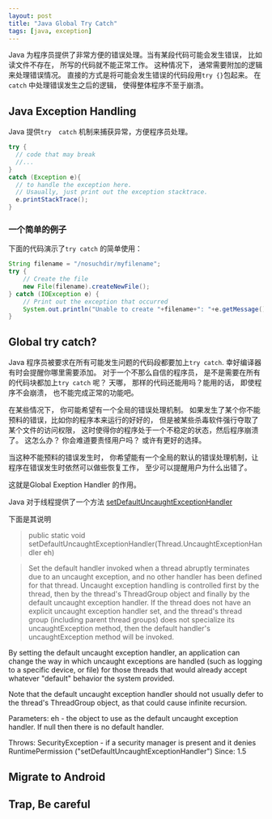 ```yaml
---
layout: post
title: "Java Global Try Catch"
tags: [java, exception]
---
```


Java 为程序员提供了非常方便的错误处理。当有某段代码可能会发生错误， 比如读文件不存在， 所写的代码就不能正常工作。 这种情况下， 通常需要附加的逻辑来处理错误情况。 直接的方式是将可能会发生错误的代码段用`try {}`包起来。 在`catch` 中处理错误发生之后的逻辑， 使得整体程序不至于崩溃。 

## Java Exception Handling
Java 提供`try  catch` 机制来捕获异常，方便程序员处理。
```java
try {
  // code that may break
  //...
}
catch (Exception e){
  // to handle the exception here. 
  // Usaually, just print out the exception stacktrace. 
  e.printStackTrace();
}
```

### 一个简单的例子

下面的代码演示了`try catch` 的简单使用：

```java
String filename = "/nosuchdir/myfilename";
try {
    // Create the file
    new File(filename).createNewFile();
} catch (IOException e) {
    // Print out the exception that occurred
    System.out.println("Unable to create "+filename+": "+e.getMessage());
}
```

## Global try catch? 
Java 程序员被要求在所有可能发生问题的代码段都要加上`try catch`. 幸好编译器有时会提醒你哪里需要添加。 对于一个不那么自信的程序员， 是不是需要在所有的代码块都加上`try catch` 呢？ 天哪， 那样的代码还能用吗？能用的话， 即使程序不会崩溃， 也不能完成正常的功能吧。 

在某些情况下， 你可能希望有一个全局的错误处理机制。 如果发生了某个你不能预料的错误，比如你的程序本来运行的好好的， 但是被某些杀毒软件强行夺取了某个文件的访问权限， 这时使得你的程序处于一个不稳定的状态，然后程序崩溃了。 这怎么办？ 你会难道要责怪用户吗？ 
或许有更好的选择。 

当这种不能预料的错误发生时， 你希望能有一个全局的默认的错误处理机制，让程序在错误发生时依然可以做些恢复工作， 至少可以提醒用户为什么出错了。 

这就是Global Exeption Handler 的作用。 

Java 对于线程提供了一个方法
 [setDefaultUncaughtExceptionHandler](http://docs.oracle.com/javase/1.5.0/docs/api/java/lang/Thread.html#setDefaultUncaughtExceptionHandler\(java.lang.Thread.UncaughtExceptionHandler\))

下面是其说明
>
>public static void setDefaultUncaughtExceptionHandler(Thread.UncaughtExceptionHandler eh)

>Set the default handler invoked when a thread abruptly terminates due to an uncaught exception, and no other handler has been defined for that thread.
Uncaught exception handling is controlled first by the thread, then by the thread's ThreadGroup object and finally by the default uncaught exception handler. If the thread does not have an explicit uncaught exception handler set, and the thread's thread group (including parent thread groups) does not specialize its uncaughtException method, then the default handler's uncaughtException method will be invoked.
>
By setting the default uncaught exception handler, an application can change the way in which uncaught exceptions are handled (such as logging to a specific device, or file) for those threads that would already accept whatever "default" behavior the system provided.
>
Note that the default uncaught exception handler should not usually defer to the thread's ThreadGroup object, as that could cause infinite recursion.
>
Parameters:
eh - the object to use as the default uncaught exception handler. If null then there is no default handler.
>
Throws:
SecurityException - if a security manager is present and it denies RuntimePermission ("setDefaultUncaughtExceptionHandler")
Since:
1.5
>

## Migrate to Android 

## Trap, Be careful


